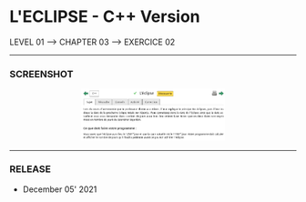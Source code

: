 # L'ECLIPSE - C++ Version
LEVEL 01 --> CHAPTER 03 --> EXERCICE 02

---
### **SCREENSHOT**

<div align="center">
    <img
        src="https://github.com/Ayckinn/CPP/blob/main/FRANCE_IOI/LEVEL_01/Chapter_03/02_eclipse/todo.png"
        alt="DEMO"
        style="width:50%">
</div>

---
### **RELEASE**

- December 05' 2021